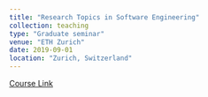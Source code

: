```yaml
---
title: "Research Topics in Software Engineering"
collection: teaching
type: "Graduate seminar"
venue: "ETH Zurich"
date: 2019-09-01
location: "Zurich, Switzerland"
---
```

[Course Link](https://acl.inf.ethz.ch/teaching/master-seminar/2019/)
